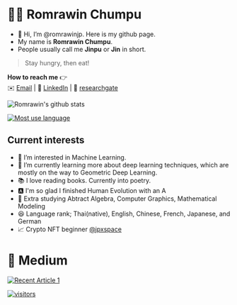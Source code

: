# 👩‍💻 Romrawin Chumpu

- 👋 Hi, I’m @romrawinjp. Here is my github page.
- My name is **Romrawin Chumpu**.
- People usually call me **Jinpu** or **Jin** in short.

> Stay hungry, then eat!

**How to reach me** 👉    
✉️ [Email](mailto:m6222040393@g.siit.tu.ac.th) | 📘 [LinkedIn](https://www.linkedin.com/in/romrawin-chumpu/) | 📰 [researchgate](https://www.researchgate.net/profile/Romrawin-Chumpu)

![Romrawin's github stats](https://github-readme-stats.vercel.app/api?username=romrawinjp&show_icons=true&theme=default)

[![Most use language](https://github-readme-stats.vercel.app/api/top-langs/?username=romrawinjp&layout=compact&theme=default)](https://github.com/romrawinjp/github-readme-stats)


## Current interests

- 👀 I’m interested in Machine Learning.
- 🌱 I’m currently learning more about deep learning techniques, which are mostly on the way to Geometric Deep Learning.
- 📚 I love reading books. Currently into poetry.
- 🅰️ I'm so glad I finished Human Evolution with an A
- 🎢 Extra studying Abtract Algebra, Computer Graphics, Mathematical Modeling
- 😆 Language rank; Thai(native), English, Chinese, French, Japanese, and German
- 📈 Crypto NFT beginner [@jpxspace](https://www.instagram.com/jpxspace)

<!---
romrawinjp/romrawinjp is a ✨ special ✨ repository because its `README.md` (this file) appears on your GitHub profile.
You can click the Preview link to take a look at your changes.
--->

# 📝 Medium

<a target="_blank" href="https://github-readme-medium-recent-article.vercel.app/medium/@romrawin/1"><img src="https://github-readme-medium-recent-article.vercel.app/medium/@romrawin/1" alt="Recent Article 1"> 

![visitors](https://visitor-badge.glitch.me/badge?page_id=romrawinjp.count_visitors)
